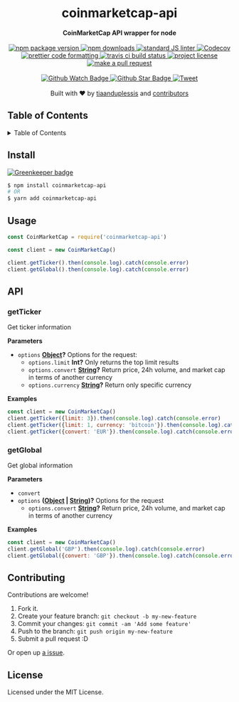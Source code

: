 <h1 align="center">coinmarketcap-api</h1>
<div align="center">
  <strong>CoinMarketCap API wrapper for node</strong>
</div>
<br>
<div align="center">
  <a href="https://npmjs.org/package/coinmarketcap-api">
    <img src="https://img.shields.io/npm/v/coinmarketcap-api.svg?style=flat-square" alt="npm package version" />
  </a>
  <a href="https://npmjs.org/package/coinmarketcap-api">
  <img src="https://img.shields.io/npm/dm/coinmarketcap-api.svg?style=flat-square" alt="npm downloads" />
  </a>
  <a href="https://github.com/feross/standard">
    <img src="https://img.shields.io/badge/code%20style-standard-brightgreen.svg?style=flat-square" alt="standard JS linter" />
  </a>
<a href="https://codecov.io/gh/tiaanduplessis/coinmarketcap-api">
  <img src="https://codecov.io/gh/tiaanduplessis/coinmarketcap-api/branch/master/graph/badge.svg?style=flat-square" alt="Codecov" />
</a>
  <a href="https://github.com/prettier/prettier">
    <img src="https://img.shields.io/badge/styled_with-prettier-ff69b4.svg?style=flat-square" alt="prettier code formatting" />
  </a>
  <a href="https://travis-ci.org/tiaanduplessis/coinmarketcap-api">
    <img src="https://img.shields.io/travis/tiaanduplessis/coinmarketcap-api.svg?style=flat-square" alt="travis ci build status" />
  </a>
  <a href="https://github.com/tiaanduplessis/coinmarketcap-api/blob/master/LICENSE">
    <img src="https://img.shields.io/npm/l/coinmarketcap-api.svg?style=flat-square" alt="project license" />
  </a>
  <a href="http://makeapullrequest.com">
    <img src="https://img.shields.io/badge/PRs-welcome-brightgreen.svg?style=flat-square" alt="make a pull request" />
  </a>
</div>
<br>
<div align="center">
  <a href="https://github.com/tiaanduplessis/coinmarketcap-api/watchers">
    <img src="https://img.shields.io/github/watchers/tiaanduplessis/coinmarketcap-api.svg?style=social" alt="Github Watch Badge" />
  </a>
  <a href="https://github.com/tiaanduplessis/coinmarketcap-api/stargazers">
    <img src="https://img.shields.io/github/stars/tiaanduplessis/coinmarketcap-api.svg?style=social" alt="Github Star Badge" />
  </a>
  <a href="https://twitter.com/intent/tweet?text=Check%20out%20coinmarketcap-api!%20https://github.com/tiaanduplessis/coinmarketcap-api%20%F0%9F%91%8D">
    <img src="https://img.shields.io/twitter/url/https/github.com/tiaanduplessis/coinmarketcap-api.svg?style=social" alt="Tweet" />
  </a>
</div>
<br>
<div align="center">
  Built with ❤︎ by <a href="https://github.com/tiaanduplessis">tiaanduplessis</a> and <a href="https://github.com/tiaanduplessis/coinmarketcap-api/contributors">contributors</a>
</div>

<h2>Table of Contents</h2>
<details>
  <summary>Table of Contents</summary>
  <li><a href="#install">Install</a></li>
  <li><a href="#usage">Usage</a></li>
  <li><a href="#api">API</a></li>
  <li><a href="#contribute">Contribute</a></li>
  <li><a href="#license">License</a></li>
</details>

## Install

[![Greenkeeper badge](https://badges.greenkeeper.io/tiaanduplessis/coinmarketcap-api.svg)](https://greenkeeper.io/)

```sh
$ npm install coinmarketcap-api
# OR
$ yarn add coinmarketcap-api
```

## Usage

```js
const CoinMarketCap = require('coinmarketcap-api')

const client = new CoinMarketCap()

client.getTicker().then(console.log).catch(console.error)
client.getGlobal().then(console.log).catch(console.error)
```

## API

<!-- Generated by documentation.js. Update this documentation by updating the source code. -->

### getTicker

Get ticker information

**Parameters**

-   `options` **[Object](https://developer.mozilla.org/en-US/docs/Web/JavaScript/Reference/Global_Objects/Object)?** Options for the request:
    -   `options.limit` **Int?** Only returns the top limit results
    -   `options.convert` **[String](https://developer.mozilla.org/en-US/docs/Web/JavaScript/Reference/Global_Objects/String)?** Return price, 24h volume, and market cap in terms of another currency
    -   `options.currency` **[String](https://developer.mozilla.org/en-US/docs/Web/JavaScript/Reference/Global_Objects/String)?** Return only specific currency

**Examples**

```javascript
const client = new CoinMarketCap()
client.getTicker({limit: 3}).then(console.log).catch(console.error)
client.getTicker({limit: 1, currency: 'bitcoin'}).then(console.log).catch(console.error)
client.getTicker({convert: 'EUR'}).then(console.log).catch(console.error)
```

### getGlobal

Get global information

**Parameters**

-   `convert`  
-   `options` **([Object](https://developer.mozilla.org/en-US/docs/Web/JavaScript/Reference/Global_Objects/Object) \| [String](https://developer.mozilla.org/en-US/docs/Web/JavaScript/Reference/Global_Objects/String))?** Options for the request
    -   `options.convert` **[String](https://developer.mozilla.org/en-US/docs/Web/JavaScript/Reference/Global_Objects/String)?** Return price, 24h volume, and market cap in terms of another currency

**Examples**

```javascript
const client = new CoinMarketCap()
client.getGlobal('GBP').then(console.log).catch(console.error)
client.getGlobal({convert: 'GBP'}).then(console.log).catch(console.error)
```

## Contributing

Contributions are welcome!

1.  Fork it.
2.  Create your feature branch: `git checkout -b my-new-feature`
3.  Commit your changes: `git commit -am 'Add some feature'`
4.  Push to the branch: `git push origin my-new-feature`
5.  Submit a pull request :D

Or open up [a issue](https://github.com/tiaanduplessis/coinmarketcap-api/issues).

## License

Licensed under the MIT License.
